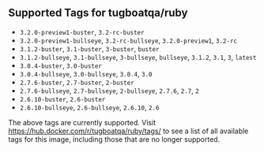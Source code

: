 ## Supported Tags for tugboatqa/ruby

* `3.2.0-preview1-buster`, `3.2-rc-buster`
* `3.2.0-preview1-bullseye`, `3.2-rc-bullseye`, `3.2.0-preview1`, `3.2-rc`
* `3.1.2-buster`, `3.1-buster`, `3-buster`, `buster`
* `3.1.2-bullseye`, `3.1-bullseye`, `3-bullseye`, `bullseye`, `3.1.2`, `3.1`, `3`, `latest`
* `3.0.4-buster`, `3.0-buster`
* `3.0.4-bullseye`, `3.0-bullseye`, `3.0.4`, `3.0`
* `2.7.6-buster`, `2.7-buster`, `2-buster`
* `2.7.6-bullseye`, `2.7-bullseye`, `2-bullseye`, `2.7.6`, `2.7`, `2`
* `2.6.10-buster`, `2.6-buster`
* `2.6.10-bullseye`, `2.6-bullseye`, `2.6.10`, `2.6`

The above tags are currently supported. Visit https://hub.docker.com/r/tugboatqa/ruby/tags/ to see a list of all available tags for this image, including those that are no longer supported.

